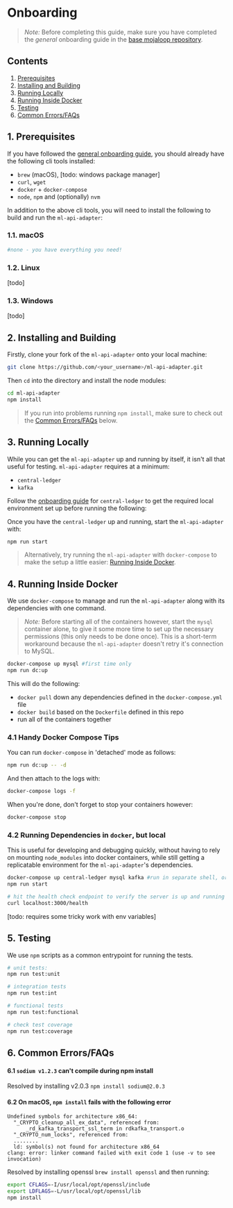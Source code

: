 # Onboarding


>*Note:* Before completing this guide, make sure you have completed the _general_ onboarding guide in the [base mojaloop repository](https://github.com/mojaloop/mojaloop/blob/master/onboarding.md#mojaloop-onboarding).

## <a name='Contents'></a>Contents 

<!-- vscode-markdown-toc -->
1. [Prerequisites](#Prerequisites)
2. [Installing and Building](#InstallingandBuilding)
3. [Running Locally](#RunningLocally)
4. [Running Inside Docker](#RunningInsideDocker)
5. [Testing](#Testing)
6. [Common Errors/FAQs](#CommonErrorsFAQs)

<!-- vscode-markdown-toc-config
	numbering=true
	autoSave=true
	/vscode-markdown-toc-config -->
<!-- /vscode-markdown-toc -->

##  1. <a name='Prerequisites'></a>Prerequisites

If you have followed the [general onboarding guide](https://github.com/mojaloop/mojaloop/blob/master/onboarding.md#mojaloop-onboarding), you should already have the following cli tools installed:

* `brew` (macOS), [todo: windows package manager]
* `curl`, `wget`
* `docker` + `docker-compose`
* `node`, `npm` and (optionally) `nvm`

In addition to the above cli tools, you will need to install the following to build and run the `ml-api-adapter`:


###  1.1. <a name='macOS'></a>macOS
```bash
#none - you have everything you need!
```

###  1.2. <a name='Linux'></a>Linux

[todo]

###  1.3. <a name='Windows'></a>Windows

[todo]



##  2. <a name='InstallingandBuilding'></a>Installing and Building

Firstly, clone your fork of the `ml-api-adapter` onto your local machine:
```bash
git clone https://github.com/<your_username>/ml-api-adapter.git
```

Then `cd` into the directory and install the node modules:
```bash
cd ml-api-adapter
npm install
```

> If you run into problems running `npm install`, make sure to check out the [Common Errors/FAQs](#CommonErrorsFAQs) below.


##  3. <a name='RunningLocally'></a>Running Locally

While you can get the `ml-api-adapter` up and running by itself, it isn't all that useful for testing. `ml-api-adapter` requires at a minimum:
* `central-ledger`
* `kafka`

Follow the [onboarding guide](https://github.com/mojaloop/central-ledger/blob/master/Onboarding.md) for `central-ledger` to get the required local environment set up before running the following:

Once you have the `central-ledger` up and running, start the `ml-api-adapter` with:
```bash
npm run start
```

> Alternatively, try running the `ml-api-adapter` with `docker-compose` to make the setup a little easier: [Running Inside Docker](#RunningInsideDocker).


##  4. <a name='RunningInsideDocker'></a>Running Inside Docker

We use `docker-compose` to manage and run the `ml-api-adapter` along with its dependencies with one command.

>*Note:* Before starting all of the containers however, start the `mysql` container alone, to give it some more time to set up the necessary permissions (this only needs to be done once). This is a short-term workaround because the `ml-api-adapter` doesn't retry it's connection to MySQL.

```bash
docker-compose up mysql #first time only
npm run dc:up
```

This will do the following:
* `docker pull` down any dependencies defined in the `docker-compose.yml` file
* `docker build` based on the `Dockerfile` defined in this repo
* run all of the containers together


### 4.1 Handy Docker Compose Tips

You can run `docker-compose` in 'detached' mode as follows:

```bash
npm run dc:up -- -d
```

And then attach to the logs with:
```bash
docker-compose logs -f
```

When you're done, don't forget to stop your containers however:
```bash
docker-compose stop
```


### 4.2 Running Dependencies in `docker`, but local 

This is useful for developing and debugging quickly, without having to rely on mounting `node_modules` into docker containers, while still getting a replicatable environment for the `ml-api-adapter`'s dependencies.

```bash
docker-compose up central-ledger mysql kafka #run in separate shell, or with -d
npm run start

# hit the health check endpoint to verify the server is up and running
curl localhost:3000/health
```

[todo: requires some tricky work with env variables]


##  5. <a name='Testing'></a>Testing

We use `npm` scripts as a common entrypoint for running the tests.

```bash
# unit tests:
npm run test:unit

# integration tests
npm run test:int

# functional tests
npm run test:functional

# check test coverage
npm run test:coverage
```


##  6. <a name='CommonErrorsFAQs'></a>Common Errors/FAQs

#### 6.1 `sodium v1.2.3` can't compile during npm install

Resolved by installing v2.0.3 `npm install sodium@2.0.3`


#### 6.2 On macOS, `npm install` fails with the following error
```
Undefined symbols for architecture x86_64:
  "_CRYPTO_cleanup_all_ex_data", referenced from:
      _rd_kafka_transport_ssl_term in rdkafka_transport.o
  "_CRYPTO_num_locks", referenced from:
  ........
  ld: symbol(s) not found for architecture x86_64
clang: error: linker command failed with exit code 1 (use -v to see invocation) 
```

Resolved by installing openssl `brew install openssl` and then running: 
  ```bash
  export CFLAGS=-I/usr/local/opt/openssl/include 
  export LDFLAGS=-L/usr/local/opt/openssl/lib 
  npm install
  ```  